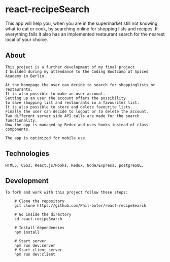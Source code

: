 # react-recipeSearch

This app will help you, when you are in the supermarket still not knowing what to eat or cook,
by searching online for shopping lists and recipes.
If everything fails it also has an implemented restaurant search for the nearest local of your choice.

## About
    This project is a further development of my final project 
    I builded during my attendance to the Coding Bootcamp at Spiced Academy in Berlin.

    At the homepage the user can decide to search for shoppinglists or restaurants.
    It is also possible to make an user account. 
    Setting up an user the account offers the possibility
    to save shopping list and restaurants in a favourites list.
    It is also possible to store and delete favourite lists. 
    Finally the user can decide to logout or to delete the account.
    Two different server side API calls are made for the search functionality.
    Now the app is managed by Redux and uses hooks instead of class-components.
    
    The app is optimized for mobile use.
    

## Technologies 
    HTML5, CSS3, React.js/Hooks, Redux, Node/Express, postgreSQL, 
    

## Development
    To fork and work with this project follow these steps:

        # Clone the repository
        git clone https://github.com/Phil-boter/react-recipeSearch

        # Go inside the directory
        cd react-recipeSearch

        # Install dependencies
        npm install

        # Start server
        npm run dev:server
        # Start client server
        npm run dev:client
